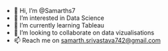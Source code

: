 - 👋 Hi, I’m @Samarths7
- 👀 I’m interested in Data Science
- 🌱 I’m currently learning Tableau
- 💞️ I’m looking to collaborate on data vizualisations
- 📫 Reach me on samarth.srivastava742@gmail.com

<!---
Samarths7/Samarths7 is a ✨ special ✨ repository because its `README.md` (this file) appears on your GitHub profile.
You can click the Preview link to take a look at your changes.
--->
